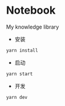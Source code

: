 # Notebook

My knowledge library

- 安装

```sh
yarn install
```

- 启动

```sh
yarn start
```

- 开发

```bash
yarn dev
```
